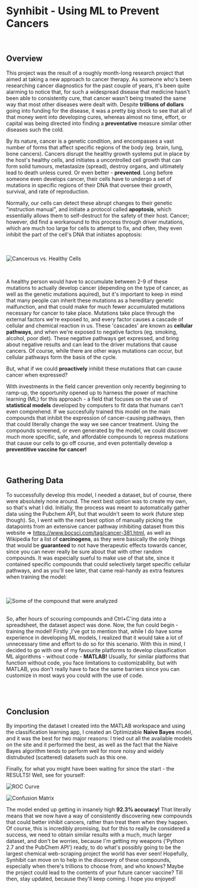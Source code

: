 # Synhibit - Using ML to Prevent Cancers



<br>
<h2>Overview</h2>


This project was the result of a roughly month-long research project that aimed at taking a new approach to cancer therapy.
As someone who's been researching cancer diagnostics for the past couple of years, it's been quite alarming to notice
that, for such a widespread disease that medicine hasn't been able to consistently cure, that cancer wasn't being treated
the same way that most other diseases were dealt with. Despite **trillions of dollars** going into funding for the disease, it was
a pretty big shock to see that all of that money went into developing cures, whereas almost no time, effort, or capital was being
directed into finding a **preventative** measure similar other diseases such the cold.

By its nature, cancer is a genetic condition, and encompasses a vast number of forms that affect specific regions of the body
(eg. brain, lung, bone cancers). Cancers disrupt the healthy growth systems put in place by the host's healthy cells, and initiates
a uncontrolled cell growth that can form solid tumours, metastasize (spread), destroy organs, and ultimately lead to death unless
cured. Or even better - **prevented**. Long before someone even develops cancer, their cells have to undergo a set of mutations in 
specific regions of their DNA that oversee their growth, survival, and rate of reproduction. 

Normally, our cells can detect these abrupt changes to their genetic "instruction manual", and initiate a protocol called 
**apoptosis**,  which essentially allows them to self-destruct for the safety of their host. Cancer; however, did find a workaround 
to this process through driver mutations, which are much too large for cells to attempt to fix, and often, they even inhibit the part
of the cell's DNA that initiates apoptosis:<br><br><br>


![Cancerous vs. Healthy Cells](https://s3.amazonaws.com/user-media.venngage.com/393048-53699d65a9ea7f96365aecd895c99555.png)

<br>

A healthy person would have to accumulate between 2-9 of these mutations to actually develop cancer (depending on the type of cancer,
as well as the genetic mutations aquired), but it's important to keep in mind that many people can inherit these mutations as a hereditary
genetic malfunction, and that could make for much fewer accumulated mutations necessary for cancer to take place. Mutations take place
through the external factors we're exposed to, and every factor causes a cascade of cellular and chemical reaction in us. These
'cascades' are known as **cellular pathways**, and when we're exposed to negative factors (eg. smoking, alcohol, poor diet).
These negative pathways get expressed, and bring about negative results and can lead to the driver mutations that cause cancers. 
Of course, while there are other ways mutations can occur, but cellular pathways form the basis of the cycle.

But, what if we could **proactively** inhibit these mutations that can cause cancer when expressed?

With investments in the field cancer prevention only recently beginning to ramp-up, the opportunity opened up to harness the power
of machine learning (ML) for this approach - a field that focuses on the use of **statistical models** developed by computers to fit 
data that humans can't even comprehend. If we succesfully trained this model on the main compounds that inhibit the expression
of cancer-causing pathways, then that could literally change the way we see cancer treatment. Using the compounds screened, or even
generated by the model, we could discover much more specific, safe, and affordable compounds to repress mutations that cause our cells
to go off course, and even potentially develop a **preventitive vaccine for cancer!** <br><br><br>

<h2>Gathering Data</h2>

To successfully develop this model, I needed a dataset, but of course, there were absolutely none around. The next best option was
to create my own, so that's what I did. Initially, the process was meant to automatically gather data using the Pubchem API, but
that wouldn't seem to work (future step though). So, I went with the next best option of manually picking the datapoints from
an extensive cancer pathway inhibiting dataset from this website => https://www.bocsci.com/tag/cancer-381.html, as well
as Wikipedia for a list of **carcinogens**, as they were basically the only things that would be **guaranteed** to not have therapeutic 
effects towards cancer, since you can never really be sure about that with other random compounds. It was especially sueful to make 
use of that site, since it contained specific compounds that could selectively target specific cellular pathways, and as you'll see 
later, that came real-handy as extra features when training the model:

<br><br>
![Some of the compound that were analyzed](https://lh3.googleusercontent.com/CjkKPeIqWweOIgTUSIlSPZiwgjx91B4m0ErXS3tK-rINEERDMXRImFP1nkHGZKdGPASODdKN-ffKK2G-oZYa_O14u3OFIPpwvhzghhf2eN9W8xYulIFOFLBRH-lOO7-rNkYm1VFT)
<br><br>


So, after hours of scouring compounds and Ctrl+C'ing data into a spreadsheet, the dataset aspect was done. Now, the fun could
begin - training the model! Firstly ,I've got to mention that, while I do have some experience in developing ML models, I realized
that it would take a lot of unnecessary time and effort to do so for this scenario. With this in mind, I decided to go with one
of my favourite platforms to develop classification ML algorithms - without code - **MATLAB!** Usually, for similar platforms that
function without code, you face limitations to customizability, but with MATLAB, you don't really have to face the same barriers
since you can customize in most ways you could with the use of code. 

<br><br>

<h2>Conclusion</h2>

By importing the dataset I created into the MATLAB workspace and using the classification learning app, I created an Optimizable 
**Naive Bayes** model, and it was the best for two major reasons: I tried out all the available models on the site and it performed the
best, as well as the fact that the Naive Bayes algorithm tends to perform well for more noisy and widely distrubuted (scattered) 
datasets such as this one.

Finally, for what you might have been waiting for since the start - the RESULTS! Well, see for yourself:

![ROC Curve](https://lh3.googleusercontent.com/4NELpwYUS_2iFm-MKLgLK_w4mNFgMurJrVBfgX8m8N9tcRkNnhiCIaA6pyM8Z8O4tadQ7fZ0XVIgXEFmwf_NsD4dOo-WJc2by3AjhZdP)

![Confusion Matrix](https://lh3.googleusercontent.com/DNYG8-6qhfGtFvpyfe4CksAu2UZ5oShG76YHUue42NTU9L39LYQe3zYQEfdLkAibs1FuMk3XxUf_-pEb-11XnwGr9WUiHLwp3q7BglVV)


The model ended up getting in insanely high **92.3% accuracy!** That literally means that we now have a way of consistently
discovering new compounds that could better inhibit cancers, rather than treat them when they happen. Of course, this is incredibly
promising, but for this to really be considered a success, we need to obtain similar results with a much, much larger dataset,
and don't be worries, because I'm getting my weapons ('Python 2.7 and the PubChem API') ready, to do what's possibly going to be 
the largest chemical web-scraping project the world has ever seen! Hopefully, Synhibit can move on to help in the discovery of these 
compounds, especially when there's trillions to choose from, and who knows? Maybe the project could lead to the contents of your
future cancer vaccine? Till then, stay updated, because they'll keep coming. I hope you enjoyed!







